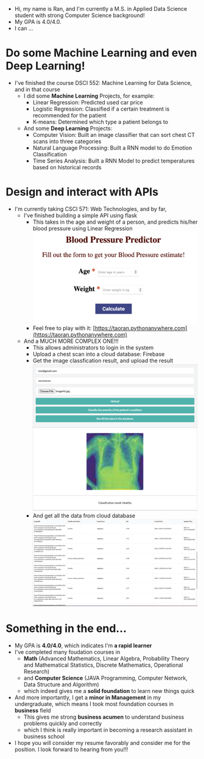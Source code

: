 - Hi, my name is Ran, and I'm currently a M.S. in Applied Data Science student with strong Computer Science background!
- My GPA is 4.0/4.0. 
- I can ...

# Do some Machine Learning and even Deep Learning!
- I've finished the course DSCI 552: Machine Learning for Data Science, and in that course 
  - I did some **Machine Learning** Projects, for example:
    - Linear Regression: Predicted used car price
    - Logistic Regression: Classified if a certain treatment is recommended for the patient
    - K-means: Determined which type a patient belongs to
  - And some **Deep Learning** Projects:
    - Computer Vision: Built an image classifier that can sort chest CT scans into three categories
    - Natural Language Processing: Built a RNN model to do Emotion Classification
    - Time Series Analysis: Built a RNN Model to predict temperatures based on historical records

# Design and interact with APIs 
- I'm currently taking CSCI 571: Web Technologies, and by far,
  - I've finished building a simple API using flask
    - This takes in the age and weight of a person, and predicts his/her blood pressure using Linear Regression
    ![](/images/blood_pressure_predict.png)
    - Feel free to play with it: [https://taoran.pythonanywhere.com](https://taoran.pythonanywhere.com)
  - And a MUCH MORE COMPLEX ONE!!!
    - This allows administrators to login in the system
    - Upload a chest scan into a cloud database: Firebase
    - Get the image classfication result, and upload the result 
    ![](/images/cla_result.png)
    - And get all the data from cloud database
    ![](/images/all_image.png)
    
# Something in the end...
- My GPA is **4.0/4.0**, which indicates I'm **a rapid learner**
- I've completed many foudation courses in 
  - **Math** (Advanced Mathematics, Linear Algebra, Probability Theory and Mathematical Statistics, Discrete Mathematics, Operational Research)
  - and **Computer Science** (JAVA Programming, Computer Network, Data Structure and Algorithm)
  - which indeed gives me a **solid foundation** to learn new things quick
- And more importantly, I get a **minor in Management** in my undergraduate, which means I took most foundation courses in **business** field
  - This gives me strong **business acumen** to understand business problems quickly and correctly
  - which I think is really important in becoming a research assistant in business school
- I hope you will consider my resume favorably and consider me for the position. I look forward to hearing from you!!!
